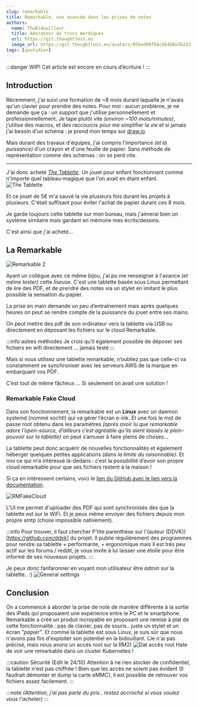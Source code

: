```yaml
---
slug: remarkable
title: Remarkable, une avancée dans les prises de notes
authors:
  name: TheBidouilleur
  title: Adorateur de trucs merdiques
  url: https://git.thoughtless.eu
  image_url: https://git.thoughtless.eu/avatars/05bed00fb8cb64b8e3b222f797bcd3d8
tags: [quotidien]
---
```


:::danger WIP!
Cet article est encore en cours d’écriture ! 
:::

## Introduction

Récemment, j'ai suivi une formation de ~8 mois durant laquelle je n'avais qu'un clavier pour prendre des notes. Pour moi : aucun problème, je ne demande que ça : un support que j'utilise personnellement et professionnellement. 
Je tape plutôt vite *(environ ~100 mots/minutes)*, j'utilise des macros, et des raccourcis pour me simplifier la vie et si jamais j'ai besoin d'un schéma : je prend mon temps sur [draw.io](https://draw.io).

Mais durant des travaux d'équipes, j'ai compris l'importance *(et la puissance)* d'un crayon et d'une feuille de papier.
Sans méthode de représentation comme des schémas : on se perd vite.

---

J'ai donc acheté [*The Tablette*](https://fr.aliexpress.com/item/1005002840252915.html). Un jouet pour enfant fonctionnant comme n'importe quel tableau-magique que l'on avait en étant enfant. 
![The Tablette](./TheTablette.png)

Et ce jouet de 5€ m'a sauvé la vie plusieurs fois durant les projets à plusieurs. C'était suffisant pour éviter l'achat de papier durant ces 8 mois. 

Je garde toujours cette tablette sur mon bureau, mais j'aimerai bien un système similaire mais gardant en mémoire mes écrits/dessins. 

C'est ainsi que j'ai acheté...

## La Remarkable

![Remarkable 2](./1080.jpg)

Ayant un collègue avec ce même bijou, j'ai pu me renseigner à l'avance *(et même tester)* cette *liseuse*. C'est une tablette basée sous Linux permettant de lire des PDF, et de prendre des notes via un stylet en imitant le plus possible la sensation du papier. 

La prise en main demande un peu d’entraînement mais après quelques heures on peut se rendre compte de la puissance du jouet entre ses mains.

On peut mettre des pdf de son ordinateur vers la tablette via USB ou directement en déposant les fichiers sur le cloud Remarkable. 

:::info autres méthodes 
Je crois qu’il également possible de déposer ses fichiers en wifi directement … jamais testé
:::

Mais si vous utilisez une tablette remarkable, n’oubliez pas que celle-ci va constamment se synchroniser avec les serveurs AWS de la marque en embarquant vos PDF.

C’est tout de même fâcheux … Si seulement on avait une solution ! 

### Remarkable Fake Cloud 

Dans son fonctionnement, la remarkable est un **Linux** avec un daemon systemd (nommé xochtl) qui va gérer l’écran e-ink. Et une fois le mot de passe root obtenu dans les paramètres *(après avoir lu que remarkable adore l’open-source, d’ailleurs c’est agréable qu’ils aient laissés le plein-pouvoir sur la tablette)* on peut s’amuser à faire pleins de choses…

La tablette peut donc acquérir de nouvelles fonctionnalités et également héberger quelques petites applications *(dans la limite du raisonnable)*. 
Et moi ce qui m’a intéressé là-dedans : c’est la possibilité d’avoir son propre cloud remarkable pour que ses fichiers restent à la maison !

Si ça en intéressent certains, voici le [lien du GitHub avec le lien vers la documentation](https://github.com/ddvk/rmfakecloud).

![RMFakeCloud](./rmfakecloud.png)

L'UI me permet d'uploader des PDF qui sont synchronisés dès que la tablette est sur le WiFi. Et je peux même envoyer des fichiers depuis mon propre smtp (chose impossible nativement).

:::info Pour trouver, il faut chercher
P'tite parenthèse sur l'(auteur (DDVK))[https://github.com/ddvk] du projet. 
Il publie régulièrement des programmes pour rendre sa tablette + performante, + ergonomique mais il est très peu actif sur les forums / reddit, je vous invite à lui laisser une étoile pour être informé de ses nouveaux projets.
:::

Je peux donc fanfaronner en voyant mon utilisateur être *admin* sur la tablette.. :) 
![General settings](./generalsettings.png)

## Conclusion

On a commencé à aborder la prise de note de manière différente à la sortie des iPads qui proposaient une expérience entre le PC et le smartphone. Remarkable a créé un produit incroyable en proposant une remise à plat de cette fonctionnalité : pas de clavier, pas de souris.. juste un stylet et un écran *"papier"*. 
Et comme la tablette est sous Linux, je suis sûr que nous n'avons pas fini d'exploiter son potentiel en la bidouillant.  (Je n'ai pas précisé, mais nous avons un accès root sur la RM2) 
![Dat accès root](./password.jpg)
Hate de voir une remarkable dans un cluster Kubernetes ! 

:::caution Sécurité
(Edit le 24/10) 
Attention à ne rien stocker de confidentiel, la tablette n'est pas chiffrée ! Bien que les accès ne soient pas évident (Il faudrait démonter et dump la carte eMMC), il est possible de retrouver vos fichiers assez facilement. 
:::

:::note
*(Attention, j'ai pas parlé du prix.. restez accroché si vous voulez vous l'acheter)*
:::


